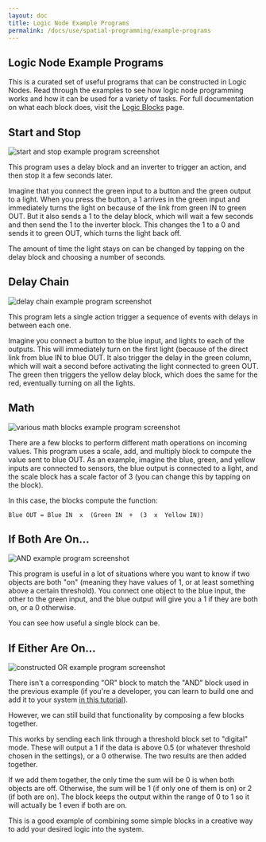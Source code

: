 ```yaml
---
layout: doc
title: Logic Node Example Programs
permalink: /docs/use/spatial-programming/example-programs
---
```


## Logic Node Example Programs

This is a curated set of useful programs that can be constructed in Logic Nodes. Read through the examples to see how logic node programming works and how it can be used for a variety of tasks. For full documentation on what each block does, visit the [Logic Blocks](./logic-blocks) page.

## Start and Stop

![start and stop example program screenshot](./images/example-program-gifs/start-and-stop.gif)

This program uses a delay block and an inverter to trigger an action, and then stop it a few seconds later.

Imagine that you connect the green input to a button and the green output to a light. When you press the button, a 1 arrives in the green input and immediately turns the light on because of the link from green IN to green OUT. But it also sends a 1 to the delay block, which will wait a few seconds and then send the 1 to the inverter block. This changes the 1 to a 0 and sends it to green OUT, which turns the light back off.

The amount of time the light stays on can be changed by tapping on the delay block and choosing a number of seconds.

## Delay Chain

![delay chain example program screenshot](./images/example-program-gifs/delay-chain.gif)

This program lets a single action trigger a sequence of events with delays in between each one.

Imagine you connect a button to the blue input, and lights to each of the outputs. This will immediately turn on the first light (because of the direct link from blue IN to blue OUT. It also trigger the delay in the green column, which will wait a second before activating the light connected to green OUT. The green then triggers the yellow delay block, which does the same for the red, eventually turning on all the lights.

## Math

![various math blocks example program screenshot](./images/example-program-gifs/math.gif)

There are a few blocks to perform different math operations on incoming values. This program uses a scale, add, and multiply block to compute the value sent to blue OUT. As an example, imagine the blue, green, and yellow inputs are connected to sensors, the blue output is connected to a light, and the scale block has a scale factor of 3 (you can change this by tapping on the block). 

In this case, the blocks compute the function:

```
Blue OUT = Blue IN  x  (Green IN  +  (3  x  Yellow IN))
```

## If Both Are On...

![AND example program screenshot](./images/example-program-gifs/both-are-on.gif)

This program is useful in a lot of situations where you want to know if two objects are both "on" (meaning they have values of 1, or at least something above a certain threshold). You connect one object to the blue input, the other to the green input, and the blue output will give you a 1 if they are both on, or a 0 otherwise.

You can see how useful a single block can be.

## If Either Are On...

![constructed OR example program screenshot](./images/example-program-gifs/either-are-on.gif)

There isn't a corresponding "OR" block to match the "AND" block used in the previous example (if you're a developer, you can learn to build one and add it to your system [in this tutorial]()).

However, we can still build that functionality by composing a few blocks together.

This works by sending each link through a threshold block set to "digital" mode. These will output a 1 if the data is above 0.5 (or whatever threshold chosen in the settings), or a 0 otherwise. The two results are then added together. 

If we add them together, the only time the sum will be 0 is when both objects are off. Otherwise, the sum will be 1 (if only one of them is on) or 2 (if both are on). The block keeps the output within the range of 0 to 1 so it will actually be 1 even if both are on.

This is a good example of combining some simple blocks in a creative way to add your desired logic into the system.

